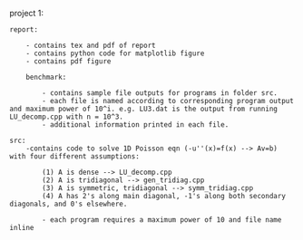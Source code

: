 project 1:

	report:

		- contains tex and pdf of report
		- contains python code for matplotlib figure
		- contains pdf figure 

		benchmark:

			- contains sample file outputs for programs in folder src.
			- each file is named according to corresponding program output and maximum power of 10^i. e.g. LU3.dat is the output from running LU_decomp.cpp with n = 10^3.
			- additional information printed in each file. 

	src:
		-contains code to solve 1D Poisson eqn (-u''(x)=f(x) --> Av=b) with four different assumptions:

			(1) A is dense --> LU_decomp.cpp
			(2) A is tridiagonal --> gen_tridiag.cpp
			(3) A is symmetric, tridiagonal --> symm_tridiag.cpp
			(4) A has 2's along main diagonal, -1's along both secondary diagonals, and 0's elsewhere.

			- each program requires a maximum power of 10 and file name inline
